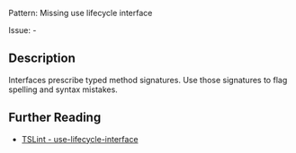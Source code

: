 Pattern: Missing use lifecycle interface

Issue: -

## Description

Interfaces prescribe typed method signatures. Use those signatures to flag spelling and syntax mistakes.

## Further Reading

* [TSLint - use-lifecycle-interface](http://codelyzer.com/rules/use-lifecycle-interface/)